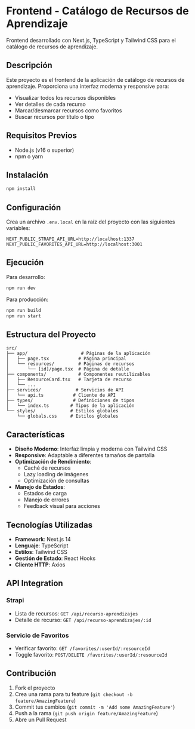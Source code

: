# Frontend - Catálogo de Recursos de Aprendizaje

Frontend desarrollado con Next.js, TypeScript y Tailwind CSS para el catálogo de recursos de aprendizaje.

## Descripción

Este proyecto es el frontend de la aplicación de catálogo de recursos de aprendizaje. Proporciona una interfaz moderna y responsive para:
- Visualizar todos los recursos disponibles
- Ver detalles de cada recurso
- Marcar/desmarcar recursos como favoritos
- Buscar recursos por título o tipo

## Requisitos Previos

- Node.js (v16 o superior)
- npm o yarn

## Instalación

```bash
npm install
```

## Configuración

Crea un archivo `.env.local` en la raíz del proyecto con las siguientes variables:

```env
NEXT_PUBLIC_STRAPI_API_URL=http://localhost:1337
NEXT_PUBLIC_FAVORITES_API_URL=http://localhost:3001
```

## Ejecución

Para desarrollo:
```bash
npm run dev
```

Para producción:
```bash
npm run build
npm run start
```

## Estructura del Proyecto

```
src/
├── app/                    # Páginas de la aplicación
│   ├── page.tsx           # Página principal
│   └── resources/         # Páginas de recursos
│       └── [id]/page.tsx  # Página de detalle
├── components/            # Componentes reutilizables
│   ├── ResourceCard.tsx   # Tarjeta de recurso
│   └── ...
├── services/             # Servicios de API
│   └── api.ts           # Cliente de API
├── types/               # Definiciones de tipos
│   └── index.ts        # Tipos de la aplicación
└── styles/             # Estilos globales
    └── globals.css     # Estilos globales
```

## Características

- **Diseño Moderno**: Interfaz limpia y moderna con Tailwind CSS
- **Responsive**: Adaptable a diferentes tamaños de pantalla
- **Optimización de Rendimiento**:
  - Caché de recursos
  - Lazy loading de imágenes
  - Optimización de consultas
- **Manejo de Estados**:
  - Estados de carga
  - Manejo de errores
  - Feedback visual para acciones

## Tecnologías Utilizadas

- **Framework**: Next.js 14
- **Lenguaje**: TypeScript
- **Estilos**: Tailwind CSS
- **Gestión de Estado**: React Hooks
- **Cliente HTTP**: Axios

## API Integration

### Strapi
- Lista de recursos: `GET /api/recurso-aprendizajes`
- Detalle de recurso: `GET /api/recurso-aprendizajes/:id`

### Servicio de Favoritos
- Verificar favorito: `GET /favorites/:userId/:resourceId`
- Toggle favorito: `POST/DELETE /favorites/:userId/:resourceId`

## Contribución

1. Fork el proyecto
2. Crea una rama para tu feature (`git checkout -b feature/AmazingFeature`)
3. Commit tus cambios (`git commit -m 'Add some AmazingFeature'`)
4. Push a la rama (`git push origin feature/AmazingFeature`)
5. Abre un Pull Request

